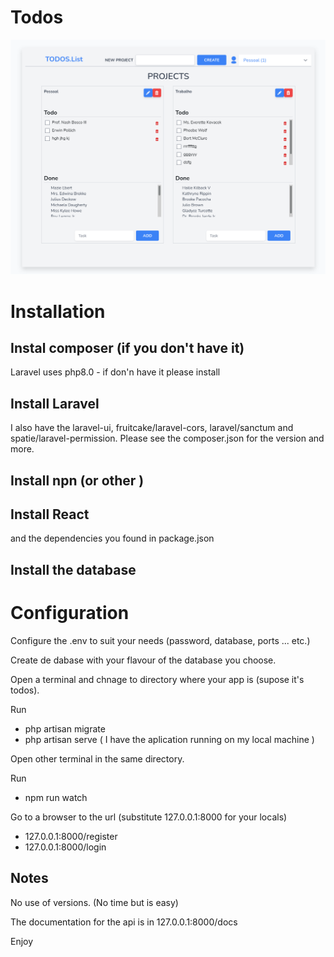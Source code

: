 
# Todos #

![US_SD14_spa](images/Todos-react.png)

# Installation ##

## Instal composer (if you don't have it) ##

Laravel uses php8.0 - if don'n have it please install

## Install Laravel ##

I also have the laravel-ui, fruitcake/laravel-cors, laravel/sanctum and spatie/laravel-permission.
Please see the composer.json for the version and more.

## Install npn (or other ) ##

## Install React ##

and the dependencies you found in package.json

## Install the database #

# Configuration #

Configure the .env to suit your needs (password, database, ports ... etc.)

Create de dabase with your flavour of the database you choose.

Open a terminal and chnage to directory where your app is (supose it's todos).

Run

* php artisan migrate
* php artisan serve 
  ( I have the aplication running on my local machine )

Open other terminal in the same directory.

Run

* npm run watch
 
Go to a browser to the url (substitute 127.0.0.1:8000 for your locals)

- 127.0.0.1:8000/register
- 127.0.0.1:8000/login

## Notes ##

No use of versions. (No time but is easy)

The documentation for the api is in 127.0.0.1:8000/docs


Enjoy
